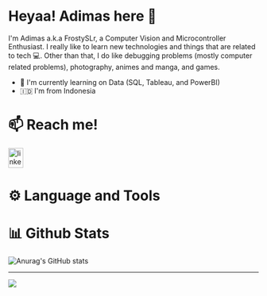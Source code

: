# **Heyaa! Adimas here** 👋

I'm Adimas a.k.a FrostySLr, a Computer Vision and Microcontroller Enthusiast. I really like to learn new technologies and things that are related to tech 💻. Other than that, I do like debugging problems (mostly computer related problems), photography, animes and manga, and games.

- 🌱 I'm currently learning on Data (SQL, Tableau, and PowerBI)
- :indonesia: I'm from Indonesia


# 📫 **Reach me!**
<a href="https://www.linkedin.com/in/adimasirf/" target="blank"><img align="center" src="https://img.icons8.com/fluency/96/linkedin.png" width="30" height="40" alt="linkedin"/></a>
<!-- linkedin, discord, and email image (with links) -->

# ⚙️ **Language and Tools**


# 📊 **Github Stats**

![Anurag's GitHub stats](https://github-readme-stats.vercel.app/api?username=anuraghazra&show_icons=true&theme=github_dark)

---
![](https://komarev.com/ghpvc/?username=FrostySLr)
<!-- Profile Views>














<!--
**FrostySLr/FrostySLr** is a ✨ _special_ ✨ repository because its `README.md` (this file) appears on your GitHub profile.

Here are some ideas to get you started:

- 🔭 I’m currently working on ...
- 🌱 I’m currently learning ...
- 👯 I’m looking to collaborate on ...
- 🤔 I’m looking for help with ...
- 💬 Ask me about ...
- 📫 How to reach me: ...
- 😄 Pronouns: ...
- ⚡ Fun fact: ...
-->
